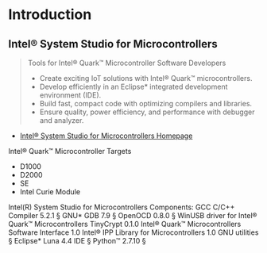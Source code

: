 Introduction
==


## Intel® System Studio for Microcontrollers

> Tools for Intel® Quark™ Microcontroller Software Developers
> - Create exciting IoT solutions with Intel® Quark™ microcontrollers.
> - Develop efficiently in an Eclipse* integrated development environment (IDE).
> - Build fast, compact code with optimizing compilers and libraries.
> - Ensure quality, power efficiency, and performance with debugger and analyzer.

- [Intel® System Studio for Microcontrollers Homepage](https://software.intel.com/intel-system-studio-microcontrollers)

Intel® Quark™ Microcontroller Targets

- D1000
- D2000
- SE
- Intel Curie Module


Intel(R) System Studio for Microcontrollers Components:
  GCC C/C++ Compiler 5.2.1 §
  GNU* GDB 7.9 §
  OpenOCD 0.8.0 §
  WinUSB driver for Intel® Quark™ Microcontrollers
  TinyCrypt 0.1.0
  Intel® Quark™ Microcontrollers Software Interface 1.0
  Intel® IPP Library for Microcontrollers 1.0
  GNU utilities §
  Eclipse* Luna 4.4 IDE §
  Python™ 2.7.10 §


